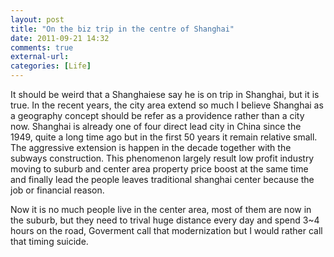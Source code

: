 ```yaml
---
layout: post
title: "On the biz trip in the centre of Shanghai"
date: 2011-09-21 14:32
comments: true
external-url:
categories: [Life]
---
```

It should be weird that a Shanghaiese say he is on trip in Shanghai, but it is true. In the recent years, the city area extend so much I believe Shanghai as a geography concept should be refer as a providence rather than a city now. Shanghai is already one of four direct lead city in China since the 1949, quite a long time ago but in the first 50 years it remain relative small.  The aggressive extension is happen in the decade together with the subways construction. This phenomenon largely result low profit industry moving to suburb and center area property price boost at the same time and finally lead the people leaves traditional shanghai center because the job or financial reason.

Now it is no much people live in the center area, most of them are now in the suburb, but they need to trival huge distance every day and spend 3~4 hours on the road, Goverment call that modernization but I would rather call that timing suicide.